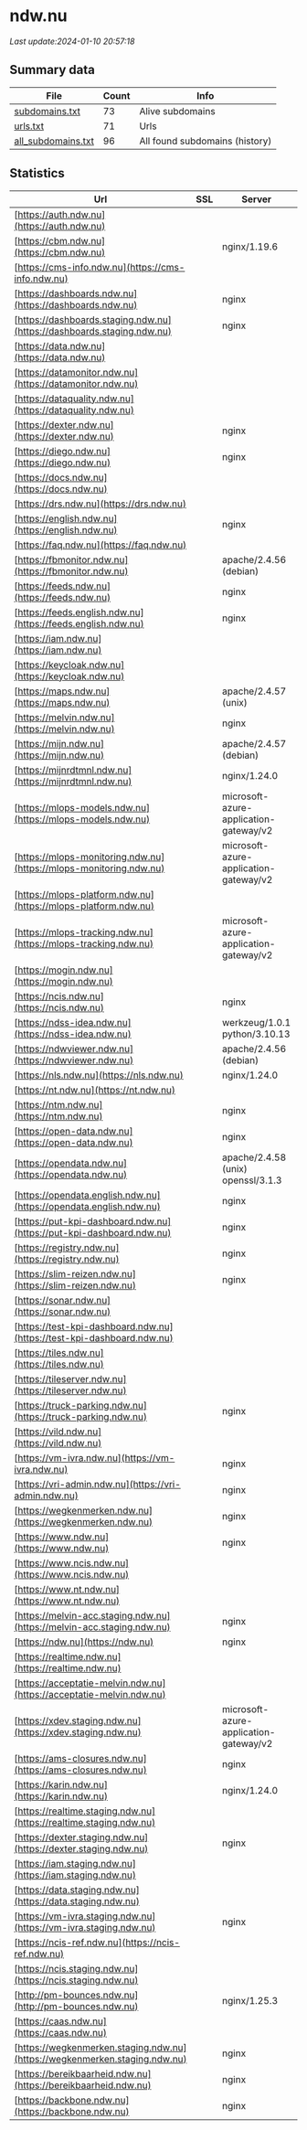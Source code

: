 # ndw.nu
*Last update:2024-01-10 20:57:18*
## Summary data
| File       | Count | Info |
|------------|-------|------|
|[subdomains.txt](/data/ndw.nu/subdomains.txt)|73|Alive subdomains|
|[urls.txt](/data/ndw.nu/urls.txt)|71|Urls|
|[all_subdomains.txt](/data/ndw.nu/all_subdomains.txt)|96|All found subdomains (history)|
## Statistics
| Url | SSL | Server | Cookie | HSTS | CSP | XFO | XXP | RP | Tech |
|------------|-------|------|------|------|------|------|------|------|------|
|[https://auth.ndw.nu](https://auth.ndw.nu)| | | | | | | |:white_check_mark: | || |
|[https://cbm.ndw.nu](https://cbm.ndw.nu)| |nginx/1.19.6| | | | | |:white_check_mark: | |Nginx:1.19.6| |
|[https://cms-info.ndw.nu](https://cms-info.ndw.nu)| | | | | | | |:white_check_mark: | || |
|[https://dashboards.ndw.nu](https://dashboards.ndw.nu)| |nginx| |:white_check_mark: | |:warning: |:white_check_mark: | |:white_check_mark: | |:white_check_mark: | |HSTS Nginx| |
|[https://dashboards.staging.ndw.nu](https://dashboards.staging.ndw.nu)| |nginx| |:white_check_mark: | |:warning: |:white_check_mark: | |:white_check_mark: | |:white_check_mark: | |HSTS Nginx| |
|[https://data.ndw.nu](https://data.ndw.nu)| | | | | | | |:white_check_mark: | || |
|[https://datamonitor.ndw.nu](https://datamonitor.ndw.nu)| | | | | | | |:white_check_mark: | || |
|[https://dataquality.ndw.nu](https://dataquality.ndw.nu)| | |:warning: |:white_check_mark: | |:white_check_mark: | |:white_check_mark: | |:white_check_mark: | |Python gunicorn| |
|[https://dexter.ndw.nu](https://dexter.ndw.nu)| |nginx| |:white_check_mark: | |:warning: |:white_check_mark: | |:white_check_mark: | |:white_check_mark: | |HSTS Nginx| |
|[https://diego.ndw.nu](https://diego.ndw.nu)| |nginx| |:white_check_mark: | |:warning: |:white_check_mark: | |:white_check_mark: | |:white_check_mark: | |HSTS Nginx| |
|[https://docs.ndw.nu](https://docs.ndw.nu)| | | |:white_check_mark: | | | |:white_check_mark: | |:white_check_mark: | |HSTS MkDocs:1.5.3 Py...| |
|[https://drs.ndw.nu](https://drs.ndw.nu)| | | | | | | |:white_check_mark: | || |
|[https://english.ndw.nu](https://english.ndw.nu)| |nginx| |:white_check_mark: | |:warning: |:white_check_mark: | |:white_check_mark: | |:white_check_mark: | |Bloomreach HSTS Ngin...| |
|[https://faq.ndw.nu](https://faq.ndw.nu)| | | |:white_check_mark: | | | |:white_check_mark: | |:white_check_mark: | || |
|[https://fbmonitor.ndw.nu](https://fbmonitor.ndw.nu)| |apache/2.4.56 (debian)| |:white_check_mark: | |:warning: |:white_check_mark: | | |:white_check_mark: | |Apache HTTP Server:2...| |
|[https://feeds.ndw.nu](https://feeds.ndw.nu)| |nginx| |:white_check_mark: | | |:white_check_mark: | |:white_check_mark: | |:white_check_mark: | |HSTS Nginx| |
|[https://feeds.english.ndw.nu](https://feeds.english.ndw.nu)| |nginx| |:white_check_mark: | | |:white_check_mark: | |:white_check_mark: | |:white_check_mark: | |HSTS Nginx| |
|[https://iam.ndw.nu](https://iam.ndw.nu)| | | |:white_check_mark: | |:white_check_mark: | |:white_check_mark: | |:white_check_mark: | |HSTS| |
|[https://keycloak.ndw.nu](https://keycloak.ndw.nu)| | | | | | | |:white_check_mark: | || |
|[https://maps.ndw.nu](https://maps.ndw.nu)| |apache/2.4.57 (unix)| | | | | |:white_check_mark: | |Apache HTTP Server:2...| |
|[https://melvin.ndw.nu](https://melvin.ndw.nu)| |nginx| |:white_check_mark: | |:warning: | |:white_check_mark: | |:white_check_mark: | |HSTS Nginx| |
|[https://mijn.ndw.nu](https://mijn.ndw.nu)| |apache/2.4.57 (debian)| | | |:white_check_mark: | |:white_check_mark: | |:white_check_mark: | |Apache HTTP Server:2...| |
|[https://mijnrdtmnl.ndw.nu](https://mijnrdtmnl.ndw.nu)| |nginx/1.24.0| |:white_check_mark: | |:warning: |:white_check_mark: | | |:white_check_mark: | |HSTS Nginx:1.24.0| |
|[https://mlops-models.ndw.nu](https://mlops-models.ndw.nu)| |microsoft-azure-application-gateway/v2| | | | | |:white_check_mark: | || |
|[https://mlops-monitoring.ndw.nu](https://mlops-monitoring.ndw.nu)| |microsoft-azure-application-gateway/v2| | | | | |:white_check_mark: | || |
|[https://mlops-platform.ndw.nu](https://mlops-platform.ndw.nu)| | |:warning: |:white_check_mark: | | |:white_check_mark: | |:white_check_mark: | |:white_check_mark: | |Envoy| |
|[https://mlops-tracking.ndw.nu](https://mlops-tracking.ndw.nu)| |microsoft-azure-application-gateway/v2| | | | | |:white_check_mark: | || |
|[https://mogin.ndw.nu](https://mogin.ndw.nu)| | | | | | | |:white_check_mark: | |Apache HTTP Server H...| |
|[https://ncis.ndw.nu](https://ncis.ndw.nu)| |nginx| |:white_check_mark: | |:warning: |:white_check_mark: | | |:white_check_mark: | |HSTS Nginx| |
|[https://ndss-idea.ndw.nu](https://ndss-idea.ndw.nu)| |werkzeug/1.0.1 python/3.10.13|:warning: |:white_check_mark: | |:warning: |:white_check_mark: | | |:white_check_mark: | |Flask:1.0.1 HSTS Pyt...| |
|[https://ndwviewer.ndw.nu](https://ndwviewer.ndw.nu)| |apache/2.4.56 (debian)| |:white_check_mark: | |:warning: |:white_check_mark: | | |:white_check_mark: | |Apache HTTP Server:2...| |
|[https://nls.ndw.nu](https://nls.ndw.nu)| |nginx/1.24.0| | | | | |:white_check_mark: | |Nginx:1.24.0| |
|[https://nt.ndw.nu](https://nt.ndw.nu)| | | | | | | |:white_check_mark: | |AngularJS| |
|[https://ntm.ndw.nu](https://ntm.ndw.nu)| |nginx| | |:warning: |:white_check_mark: | |:white_check_mark: | |:white_check_mark: | |Nginx| |
|[https://open-data.ndw.nu](https://open-data.ndw.nu)| |nginx| |:white_check_mark: | | |:white_check_mark: | |:white_check_mark: | |:white_check_mark: | |HSTS Nginx| |
|[https://opendata.ndw.nu](https://opendata.ndw.nu)| |apache/2.4.58 (unix) openssl/3.1.3| | | | | |:white_check_mark: | |Apache HTTP Server:2...| |
|[https://opendata.english.ndw.nu](https://opendata.english.ndw.nu)| |nginx| |:white_check_mark: | | |:white_check_mark: | |:white_check_mark: | |:white_check_mark: | |HSTS Nginx| |
|[https://put-kpi-dashboard.ndw.nu](https://put-kpi-dashboard.ndw.nu)| |nginx| |:white_check_mark: | |:warning: |:white_check_mark: | |:white_check_mark: | |:white_check_mark: | |HSTS Nginx| |
|[https://registry.ndw.nu](https://registry.ndw.nu)| |nginx| |:white_check_mark: | |:white_check_mark: | |:white_check_mark: | |:white_check_mark: | |HSTS Nginx| |
|[https://slim-reizen.ndw.nu](https://slim-reizen.ndw.nu)| |nginx| |:white_check_mark: | |:warning: |:white_check_mark: | | |:white_check_mark: | |HSTS Nginx| |
|[https://sonar.ndw.nu](https://sonar.ndw.nu)| | | |:white_check_mark: | |:warning: |:white_check_mark: | |:white_check_mark: | |:white_check_mark: | |HSTS Java SonarQubes| |
|[https://test-kpi-dashboard.ndw.nu](https://test-kpi-dashboard.ndw.nu)| | | | | | | |:white_check_mark: | || |
|[https://tiles.ndw.nu](https://tiles.ndw.nu)| | | | | | | |:white_check_mark: | || |
|[https://tileserver.ndw.nu](https://tileserver.ndw.nu)| | | |:white_check_mark: | |:warning: |:white_check_mark: | | |:white_check_mark: | |HSTS| |
|[https://truck-parking.ndw.nu](https://truck-parking.ndw.nu)| |nginx| | |:warning: |:white_check_mark: | |:white_check_mark: | |:white_check_mark: | |Nginx| |
|[https://vild.ndw.nu](https://vild.ndw.nu)| | | | | | | |:white_check_mark: | || |
|[https://vm-ivra.ndw.nu](https://vm-ivra.ndw.nu)| |nginx| |:white_check_mark: | |:warning: |:white_check_mark: | |:white_check_mark: | |:white_check_mark: | |HSTS Nginx| |
|[https://vri-admin.ndw.nu](https://vri-admin.ndw.nu)| |nginx| |:white_check_mark: | |:warning: |:white_check_mark: | |:white_check_mark: | |:white_check_mark: | |HSTS Nginx| |
|[https://wegkenmerken.ndw.nu](https://wegkenmerken.ndw.nu)| |nginx| |:white_check_mark: | |:warning: |:white_check_mark: | |:white_check_mark: | |:white_check_mark: | |HSTS Nginx| |
|[https://www.ndw.nu](https://www.ndw.nu)| |nginx| |:white_check_mark: | |:warning: |:white_check_mark: | |:white_check_mark: | |:white_check_mark: | |Bloomreach HSTS Ngin...| |
|[https://www.ncis.ndw.nu](https://www.ncis.ndw.nu)| | | | | | | |:white_check_mark: | || |
|[https://www.nt.ndw.nu](https://www.nt.ndw.nu)| | | | | | | |:white_check_mark: | || |
|[https://melvin-acc.staging.ndw.nu](https://melvin-acc.staging.ndw.nu)| |nginx| |:white_check_mark: | |:warning: | |:white_check_mark: | |:white_check_mark: | |HSTS Nginx| |
|[https://ndw.nu](https://ndw.nu)| |nginx| |:white_check_mark: | |:warning: |:white_check_mark: | |:white_check_mark: | |:white_check_mark: | |HSTS Nginx| |
|[https://realtime.ndw.nu](https://realtime.ndw.nu)| | | | | | | |:white_check_mark: | || |
|[https://acceptatie-melvin.ndw.nu](https://acceptatie-melvin.ndw.nu)| | | | | | | |:white_check_mark: | || |
|[https://xdev.staging.ndw.nu](https://xdev.staging.ndw.nu)| |microsoft-azure-application-gateway/v2| | | | | |:white_check_mark: | || |
|[https://ams-closures.ndw.nu](https://ams-closures.ndw.nu)| |nginx|:warning: |:white_check_mark: | | |:white_check_mark: | |:white_check_mark: | |:white_check_mark: | |Basic HSTS Java Ngin...| |
|[https://karin.ndw.nu](https://karin.ndw.nu)| |nginx/1.24.0| | | | | |:white_check_mark: | |Nginx:1.24.0| |
|[https://realtime.staging.ndw.nu](https://realtime.staging.ndw.nu)| | | | | | | |:white_check_mark: | || |
|[https://dexter.staging.ndw.nu](https://dexter.staging.ndw.nu)| |nginx| |:white_check_mark: | |:warning: |:white_check_mark: | |:white_check_mark: | |:white_check_mark: | |HSTS Nginx| |
|[https://iam.staging.ndw.nu](https://iam.staging.ndw.nu)| | | |:white_check_mark: | |:white_check_mark: | |:white_check_mark: | |:white_check_mark: | |HSTS| |
|[https://data.staging.ndw.nu](https://data.staging.ndw.nu)| | | | | | | |:white_check_mark: | || |
|[https://vm-ivra.staging.ndw.nu](https://vm-ivra.staging.ndw.nu)| |nginx| |:white_check_mark: | |:warning: |:white_check_mark: | |:white_check_mark: | |:white_check_mark: | |HSTS Nginx| |
|[https://ncis-ref.ndw.nu](https://ncis-ref.ndw.nu)| | | |:white_check_mark: | |:warning: |:white_check_mark: | | |:white_check_mark: | || |
|[https://ncis.staging.ndw.nu](https://ncis.staging.ndw.nu)| | | |:white_check_mark: | |:warning: |:white_check_mark: | | |:white_check_mark: | |HSTS| |
|[http://pm-bounces.ndw.nu](http://pm-bounces.ndw.nu)| |nginx/1.25.3| | | | | |:white_check_mark: | |Nginx:1.25.3| |
|[https://caas.ndw.nu](https://caas.ndw.nu)| | | | | | | |:white_check_mark: | || |
|[https://wegkenmerken.staging.ndw.nu](https://wegkenmerken.staging.ndw.nu)| |nginx| |:white_check_mark: | |:warning: |:white_check_mark: | |:white_check_mark: | |:white_check_mark: | |HSTS Nginx| |
|[https://bereikbaarheid.ndw.nu](https://bereikbaarheid.ndw.nu)| |nginx| |:white_check_mark: | |:warning: |:white_check_mark: | |:white_check_mark: | |:white_check_mark: | |HSTS Nginx| |
|[https://backbone.ndw.nu](https://backbone.ndw.nu)| |nginx| | | | | |:white_check_mark: | |Nginx| |